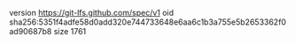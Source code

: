 version https://git-lfs.github.com/spec/v1
oid sha256:5351f4adfe58d0add320e744733648e6aa6c1b3a755e5b2653362f0ad90687b8
size 1761
